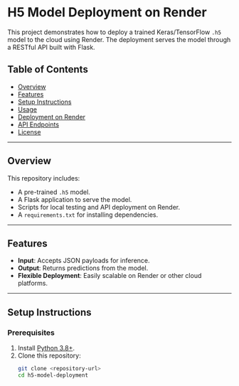 # H5 Model Deployment on Render

This project demonstrates how to deploy a trained Keras/TensorFlow `.h5` model to the cloud using Render. The deployment serves the model through a RESTful API built with Flask.

## Table of Contents

- [Overview](#overview)
- [Features](#features)
- [Setup Instructions](#setup-instructions)
- [Usage](#usage)
- [Deployment on Render](#deployment-on-render)
- [API Endpoints](#api-endpoints)
- [License](#license)

---

## Overview

This repository includes:
- A pre-trained `.h5` model.
- A Flask application to serve the model.
- Scripts for local testing and API deployment on Render.
- A `requirements.txt` for installing dependencies.

---

## Features

- **Input**: Accepts JSON payloads for inference.
- **Output**: Returns predictions from the model.
- **Flexible Deployment**: Easily scalable on Render or other cloud platforms.

---

## Setup Instructions

### Prerequisites

1. Install [Python 3.8+](https://www.python.org/downloads/).
2. Clone this repository:
   ```bash
   git clone <repository-url>
   cd h5-model-deployment
